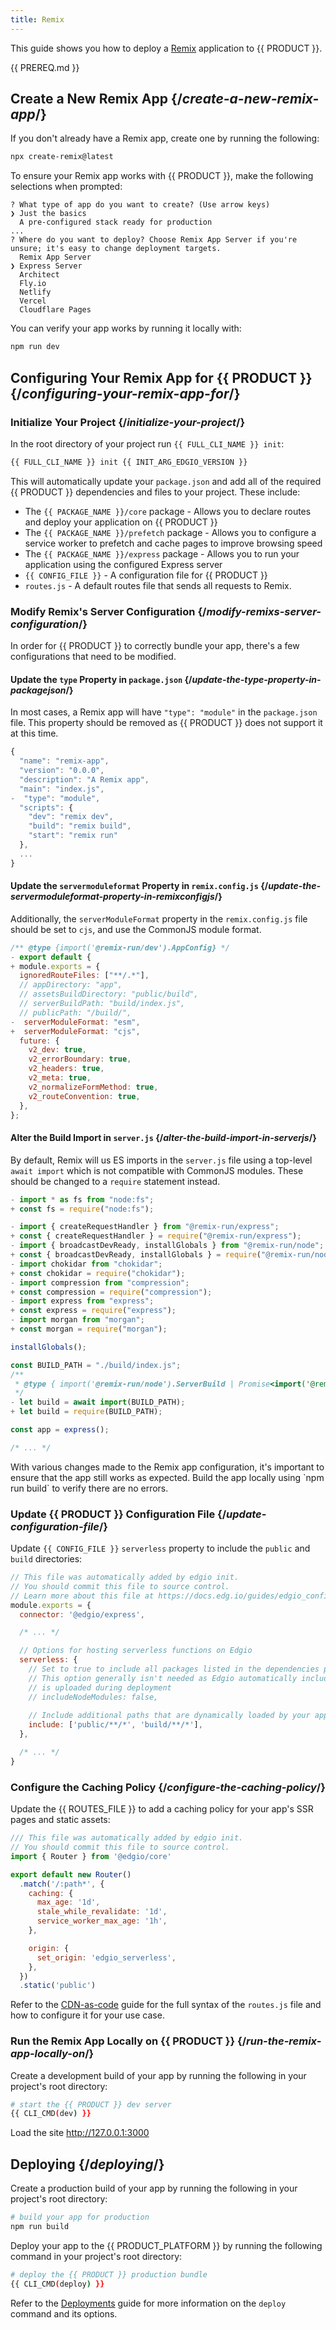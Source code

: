 ```yaml
---
title: Remix
---
```


This guide shows you how to deploy a [Remix](https://remix.run/) application to {{ PRODUCT }}.

<!-- ## Example {/*example*/}

<ExampleButtons
  title="Remix Express"
  siteUrl="https://layer0-docs-layer0-remix-express-example-default.layer0-limelight.link"
  repoUrl="https://github.com/edgio-docs/edgio-remix-express-example" 
  deployFromRepo /> -->

{{ PREREQ.md }}

## Create a New Remix App {/*create-a-new-remix-app*/}

If you don't already have a Remix app, create one by running the following:

```bash
npx create-remix@latest
```

To ensure your Remix app works with {{ PRODUCT }}, make the following selections when prompted:

```plaintext diff highlight="2,8"
? What type of app do you want to create? (Use arrow keys)
❯ Just the basics
  A pre-configured stack ready for production
...
? Where do you want to deploy? Choose Remix App Server if you're unsure; it's easy to change deployment targets.
  Remix App Server
❯ Express Server
  Architect
  Fly.io
  Netlify
  Vercel
  Cloudflare Pages
```

You can verify your app works by running it locally with:

```bash
npm run dev
```

## Configuring Your Remix App for {{ PRODUCT }} {/*configuring-your-remix-app-for*/}

### Initialize Your Project {/*initialize-your-project*/}

In the root directory of your project run `{{ FULL_CLI_NAME }} init`:

```bash
{{ FULL_CLI_NAME }} init {{ INIT_ARG_EDGIO_VERSION }}
```

This will automatically update your `package.json` and add all of the required {{ PRODUCT }} dependencies and files to your project. These include:

- The `{{ PACKAGE_NAME }}/core` package - Allows you to declare routes and deploy your application on {{ PRODUCT }}
- The `{{ PACKAGE_NAME }}/prefetch` package - Allows you to configure a service worker to prefetch and cache pages to improve browsing speed
- The `{{ PACKAGE_NAME }}/express` package - Allows you to run your application using the configured Express server
- `{{ CONFIG_FILE }}` - A configuration file for {{ PRODUCT }}
- `routes.js` - A default routes file that sends all requests to Remix.

### Modify Remix's Server Configuration {/*modify-remixs-server-configuration*/}

In order for {{ PRODUCT }} to correctly bundle your app, there's a few configurations that need to be modified.

#### Update the `type` Property in `package.json` {/*update-the-type-property-in-packagejson*/}

In most cases, a Remix app will have `"type": "module"` in the `package.json` file. This property should be removed as {{ PRODUCT }} does not support it at this time.

```js diff filename="package.json"
{
  "name": "remix-app",
  "version": "0.0.0",
  "description": "A Remix app",
  "main": "index.js",
-  "type": "module",
  "scripts": {
    "dev": "remix dev",
    "build": "remix build",
    "start": "remix run"
  },
  ...
}
```

#### Update the `servermoduleformat` Property in  `remix.config.js` {/*update-the-servermoduleformat-property-in-remixconfigjs*/}

Additionally, the `serverModuleFormat` property in the `remix.config.js` file should be set to `cjs`, and use the CommonJS module format.

```js diff filename="remix.config.js"
/** @type {import('@remix-run/dev').AppConfig} */
- export default {
+ module.exports = {
  ignoredRouteFiles: ["**/.*"],
  // appDirectory: "app",
  // assetsBuildDirectory: "public/build",
  // serverBuildPath: "build/index.js",
  // publicPath: "/build/",
-  serverModuleFormat: "esm",
+  serverModuleFormat: "cjs",
  future: {
    v2_dev: true,
    v2_errorBoundary: true,
    v2_headers: true,
    v2_meta: true,
    v2_normalizeFormMethod: true,
    v2_routeConvention: true,
  },
};
```

#### Alter the Build Import in `server.js` {/*alter-the-build-import-in-serverjs*/}

By default, Remix will us ES imports in the `server.js` file using a top-level `await import` which is not compatible with CommonJS modules. These should be changed to a `require` statement instead.

```js diff filename="server.js"
- import * as fs from "node:fs";
+ const fs = require("node:fs");

- import { createRequestHandler } from "@remix-run/express";
+ const { createRequestHandler } = require("@remix-run/express");
- import { broadcastDevReady, installGlobals } from "@remix-run/node";
+ const { broadcastDevReady, installGlobals } = require("@remix-run/node");
- import chokidar from "chokidar";
+ const chokidar = require("chokidar");
- import compression from "compression";
+ const compression = require("compression");
- import express from "express";
+ const express = require("express");
- import morgan from "morgan";
+ const morgan = require("morgan");

installGlobals();

const BUILD_PATH = "./build/index.js";
/**
 * @type { import('@remix-run/node').ServerBuild | Promise<import('@remix-run/node').ServerBuild> }
 */
- let build = await import(BUILD_PATH);
+ let build = require(BUILD_PATH);

const app = express();

/* ... */
```

<Callout type="important">
  With various changes made to the Remix app configuration, it's important to ensure that the app still works as expected. Build the app locally using `npm run build` to verify there are no errors.
</Callout>

### Update {{ PRODUCT }} Configuration File {/*update-configuration-file*/}

Update `{{ CONFIG_FILE }}` `serverless` property to include the `public` and `build` directories:

```js diff filename="{{ CONFIG_FILE }}" highlight="10,17,18"
// This file was automatically added by edgio init.
// You should commit this file to source control.
// Learn more about this file at https://docs.edg.io/guides/edgio_config
module.exports = {
  connector: '@edgio/express',

  /* ... */

  // Options for hosting serverless functions on Edgio
  serverless: {
    // Set to true to include all packages listed in the dependencies property of package.json when deploying to Edgio.
    // This option generally isn't needed as Edgio automatically includes all modules imported by your code in the bundle that
    // is uploaded during deployment
    // includeNodeModules: false,
  
    // Include additional paths that are dynamically loaded by your app at runtime here when building the serverless bundle.
    include: ['public/**/*', 'build/**/*'],
  },

  /* ... */
}

```

### Configure the Caching Policy {/*configure-the-caching-policy*/}

Update the {{ ROUTES_FILE }} to add a caching policy for your app's SSR pages and static assets:

```js diff filename="routes.js" ins="7-11"
/// This file was automatically added by edgio init.
// You should commit this file to source control.
import { Router } from '@edgio/core'

export default new Router()
  .match('/:path*', {
    caching: {
      max_age: '1d',
      stale_while_revalidate: '1d',
      service_worker_max_age: '1h',
    },

    origin: {
      set_origin: 'edgio_serverless',
    },
  })
  .static('public')
```

Refer to the [CDN-as-code](/guides/performance/cdn_as_code) guide for the full syntax of the `routes.js` file and how to configure it for your use case.

### Run the Remix App Locally on {{ PRODUCT }} {/*run-the-remix-app-locally-on*/}

Create a development build of your app by running the following in your project's root directory:

```bash
# start the {{ PRODUCT }} dev server
{{ CLI_CMD(dev) }}
```

Load the site http://127.0.0.1:3000

## Deploying {/*deploying*/}

Create a production build of your app by running the following in your project's root directory:

```bash
# build your app for production
npm run build
```

Deploy your app to the {{ PRODUCT_PLATFORM }} by running the following command in your project's root directory:

```bash
# deploy the {{ PRODUCT }} production bundle
{{ CLI_CMD(deploy) }}
```

Refer to the [Deployments](/guides/basics/deployments) guide for more information on the `deploy` command and its options.
